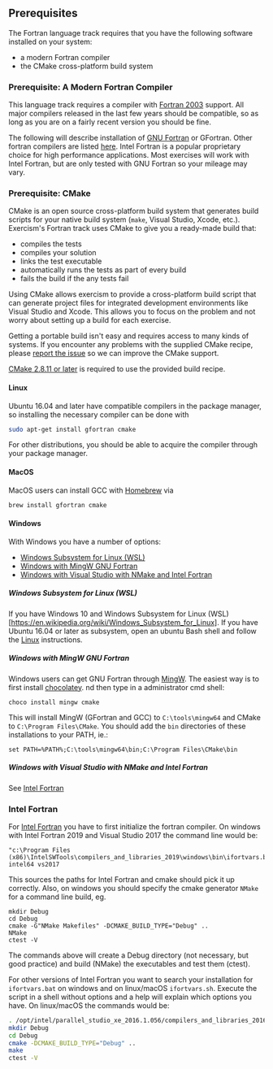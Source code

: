 ## Prerequisites

The Fortran language track requires that you have the following software
installed on your system:
* a modern Fortran compiler
* the CMake cross-platform build system

### Prerequisite: A Modern Fortran Compiler

This language track requires a compiler with [Fortran 2003](https://en.wikipedia.org/wiki/Fortran#Fortran_2003)
support. All major compilers released in the last few years should
be compatible, so as long as you are on a fairly recent version you should be fine.

The following will describe installation of [GNU Fortran](https://gcc.gnu.org/fortran/) or GFortran. Other fortran compilers are listed [here](https://en.wikipedia.org/wiki/List_of_compilers#Fortran_compilers). Intel Fortran is a popular proprietary choice for high performance applications. Most exercises will work with Intel Fortran, but are only tested with GNU Fortran so your mileage may vary.


### Prerequisite: CMake

CMake is an open source cross-platform build system that generates build
scripts for your native build system (`make`, Visual Studio, Xcode, etc.).
Exercism's Fortran track uses CMake to give you a ready-made build that:

* compiles the tests
* compiles your solution
* links the test executable
* automatically runs the tests as part of every build
* fails the build if the any tests fail

Using CMake allows exercism to provide a cross-platform build script that
can generate project files for integrated development environments like
Visual Studio and Xcode.  This allows you to focus on the problem and
not worry about setting up a build for each exercise.

Getting a portable build isn't easy and requires access to many kinds of
systems.  If you encounter any problems with the supplied CMake recipe,
please [report the issue](https://github.com/exercism/fortran/issues) so we can
improve the CMake support.

[CMake 2.8.11 or later](http://www.cmake.org/) is required to use the provided build recipe.


#### Linux

Ubuntu 16.04 and later have compatible compilers in the package manager, so
installing the necessary compiler can be done with

```bash
sudo apt-get install gfortran cmake
```

For other distributions, you should be able to acquire the compiler through your
package manager.

#### MacOS

MacOS users can install GCC with [Homebrew](http://brew.sh/) via

```bash
brew install gfortran cmake
```

#### Windows

With Windows you have a number of options:
- [Windows Subsystem for Linux (WSL)](#####-Windows-Subsystem-for-Linux-(WSL))
- [Windows with MingW GNU Fortran](#####-Windows-with-MingW-GNU-Fortran)
- [Windows with Visual Studio with NMake and Intel Fortran](#####-Windows-with-Visual-Studio-with-NMake-and-Intel-Fortran)

##### Windows Subsystem for Linux (WSL)

If you have Windows 10 and Windows Subsystem for Linux (WSL)[https://en.wikipedia.org/wiki/Windows_Subsystem_for_Linux]. If you have Ubuntu 16.04 or later as subsystem, open an ubuntu Bash shell and follow the [Linux](####-Linux) instructions.

##### Windows with MingW GNU Fortran

Windows users can get GNU Fortran through [MingW](http://www.mingw.org/). The easiest way is to first install [chocolatey](https://chocolatey.org).
nd then type in a administrator cmd shell:

```Batchfile
choco install mingw cmake
```

This will install MingW (GFortran and GCC) to `C:\tools\mingw64` and CMake to `C:\Program Files\CMake`. You should add the `bin` directories of these installations to your PATH, ie.:

```Batchfile
set PATH=%PATH%;C:\tools\mingw64\bin;C:\Program Files\CMake\bin
```

##### Windows with Visual Studio with NMake and Intel Fortran

See [Intel Fortran](###-Intel-Fortran)

### Intel Fortran

For [Intel Fortran](https://software.intel.com/en-us/fortran-compilers) you have to first initialize the fortran compiler. On windows with Intel Fortran 2019 and Visual Studio 2017 the command line would be:

```Batchfile
"c:\Program Files (x86)\IntelSWTools\compilers_and_libraries_2019\windows\bin\ifortvars.bat" intel64 vs2017
```

This sources the paths for Intel Fortran and cmake should pick it up correctly. Also, on windows you should specify the cmake generator `NMake` for a command line build, eg.

```Batchfile
mkdir Debug
cd Debug
cmake -G"NMake Makefiles" -DCMAKE_BUILD_TYPE="Debug" ..
NMake
ctest -V
```

The commands above will create a Debug directory (not necessary, but good practice) and build (NMake) the executables and test them (ctest).

For other versions of Intel Fortran you want to search your installation for `ifortvars.bat` on windows and on linux/macOS `ifortvars.sh`. Execute the script in a shell without options and a help will explain which options you have. On linux/macOS the commands would be:

```bash
. /opt/intel/parallel_studio_xe_2016.1.056/compilers_and_libraries_2016/linux/bin/ifortvars.sh intel64
mkdir Debug
cd Debug
cmake -DCMAKE_BUILD_TYPE="Debug" ..
make
ctest -V
```
